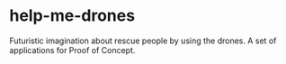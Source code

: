 # help-me-drones
Futuristic imagination about rescue people by using the drones. A set of applications for Proof of Concept.
